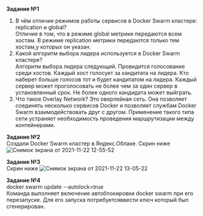 **Задание №1**   
1. В чём отличие режимов работы сервисов в Docker Swarm кластере: replication и global?  
Отличие в том, что в режиме global метрики передаются всем хостам. В режиме replication метрики передаются только тем хостам,у которых он указан.  
2. Какой алгоритм выбора лидера используется в Docker Swarm кластере?  
Алгоритм выбора лидера следующий. Провидится голосование среди хостов. Каждый хост голосует за кандитата на лидера. Кто наберет больше голосов тот и будет кандитатом на лидера. Каждый сервер может проголосовать не более чем за один сервер в установленный срок. Не более одного кандидата может выйграть.
3. Что такое Overlay Network? Это оверлейная сеть. Она позволяет соединять несколько сервисов Docker и позволяет службам Docker Swarm взаимодействовать друг с другом. Применение такого типа сети устраняет необходимость проведения маршрутизации между контейнерами.  
  
**Задание №2**   
Создали Docker Swarm кластер в Яндекс.Облаке.
Скрин ниже
![Снимок экрана от 2021-11-22 12-55-52](https://user-images.githubusercontent.com/87299405/142831774-ed41cdb7-b013-4437-9456-53af5e592adb.png)
   
**Задание №3**   
Скрин ниже
![Снимок экрана от 2021-11-22 13-05-22](https://user-images.githubusercontent.com/87299405/142833067-12114902-398a-4560-9b39-448b7649731b.png)
  
**Задание №4**  
docker swarm update --autolock=true  
Команда выполняет включение автоблокировки docker swarm при его перезапуске. Для его запуска потребуетсяввести ключ который был сгенерирован.
